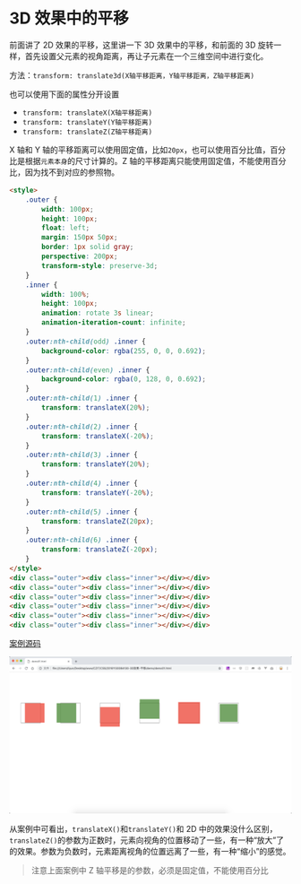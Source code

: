 # 3D 效果中的平移

前面讲了 2D 效果的平移，这里讲一下 3D 效果中的平移，和前面的 3D 旋转一样，首先设置父元素的视角距离，再让子元素在一个三维空间中进行变化。

方法：`transform: translate3d(X轴平移距离，Y轴平移距离，Z轴平移距离)`

也可以使用下面的属性分开设置

-   `transform: translateX(X轴平移距离)`
-   `transform: translateY(Y轴平移距离)`
-   `transform: translateZ(Z轴平移距离)`

X 轴和 Y 轴的平移距离可以使用固定值，比如`20px`，也可以使用百分比值，百分比是根据`元素本身`的尺寸计算的。Z 轴的平移距离只能使用固定值，不能使用百分比，因为找不到对应的参照物。

```html
<style>
    .outer {
        width: 100px;
        height: 100px;
        float: left;
        margin: 150px 50px;
        border: 1px solid gray;
        perspective: 200px;
        transform-style: preserve-3d;
    }
    .inner {
        width: 100%;
        height: 100px;
        animation: rotate 3s linear;
        animation-iteration-count: infinite;
    }
    .outer:nth-child(odd) .inner {
        background-color: rgba(255, 0, 0, 0.692);
    }
    .outer:nth-child(even) .inner {
        background-color: rgba(0, 128, 0, 0.692);
    }
    .outer:nth-child(1) .inner {
        transform: translateX(20%);
    }
    .outer:nth-child(2) .inner {
        transform: translateX(-20%);
    }
    .outer:nth-child(3) .inner {
        transform: translateY(20%);
    }
    .outer:nth-child(4) .inner {
        transform: translateY(-20%);
    }
    .outer:nth-child(5) .inner {
        transform: translateZ(20px);
    }
    .outer:nth-child(6) .inner {
        transform: translateZ(-20px);
    }
</style>
<div class="outer"><div class="inner"></div></div>
<div class="outer"><div class="inner"></div></div>
<div class="outer"><div class="inner"></div></div>
<div class="outer"><div class="inner"></div></div>
<div class="outer"><div class="inner"></div></div>
<div class="outer"><div class="inner"></div></div>
```

[案例源码](./demo/demo01.html)

![](./images/01.png)

从案例中可看出，`translateX()`和`translateY()`和 2D 中的效果没什么区别，`translateZ()`的参数为正数时，元素向视角的位置移动了一些，有一种“放大”了的效果。参数为负数时，元素距离视角的位置远离了一些，有一种“缩小”的感觉。

> 注意上面案例中 Z 轴平移是的参数，必须是固定值，不能使用百分比
